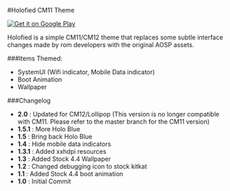 #Holofied CM11 Theme

[![Get it on Google Play](https://developer.android.com/images/brand/en_generic_rgb_wo_60.png)](https://play.google.com/store/apps/details?id=com.nadeemsultan.holofiedcm11theme)

Holofied is a simple CM11/CM12 theme that replaces some subtle interface changes made by rom developers with the original AOSP assets.

###Items Themed:
* SystemUI (Wifi indicator, Mobile Data indicator)
* Boot Animation
* Wallpaper

###Changelog
* **2.0** : Updated for CM12/Lollipop (This version is no longer compatible with CM11. Please refer to the master branch for the CM11 version)
* **1.5.1** : More Holo Blue
* **1.5** : Bring back Holo Blue
* **1.4** : Hide mobile data indicators
* **1.3.1** : Added xxhdpi resources
* **1.3** : Added Stock 4.4 Wallpaper
* **1.2** : Changed debugging icon to stock kitkat
* **1.1** : Added Stock 4.4 boot animation
* **1.0** : Initial Commit
